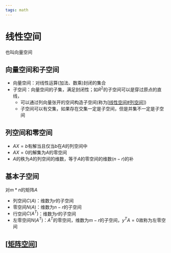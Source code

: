 ```yaml
---
tags: math
---
```


# 线性空间

也叫向量空间

## 向量空间和子空间

- 向量空间：对线性运算(加法、数乘)封闭的集合
- 子空间：向量空间的子集，满足封闭性；如$R^2$的子空间可以是穿过原点的直线，
  - 可以通过列向量张开的空间构造子空间(称为[[线性空间#列空间]])
  - 子空间可以有交集，如果存在交集一定是子空间，但是并集不一定是子空间

## 列空间和零空间

- $AX=b$有解当且仅当$b$在$A$的列空间中
- $AX=0$的解集为$A$的零空间
- $A$的秩为$A$的列空间的维数，等于$A$的零空间的维数($n-r$)的补

## 基本子空间

对$m*n$的矩阵$A$

- 列空间$C(A)$：维数为$r$的子空间
- 零空间$N(A)$：维数为$n-r$的子空间
- 行空间$C(A^T)$：维数为$r$的子空间
- 左零空间$N(A^T)$：$A^T$的零空间，维数为$m-r$的子空间，$y^TA=0$故称为左零空间

## [[矩阵空间]]

[//begin]: # "Autogenerated link references for markdown compatibility"
[线性空间#列空间]: 线性空间.md "线性空间"
[矩阵空间]: 矩阵空间.md "矩阵空间"
[//end]: # "Autogenerated link references"
